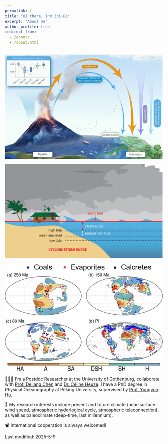 ```yaml
---
permalink: /
title: "Hi there, I'm Zhi-Bo"
excerpt: "About me"
author_profile: true
redirect_from: 
  - /about/
  - /about.html
---
```


![Volcano and global wind energy](/images/volcano-wind.png)

![Extreme wind and storm surge](/images/stormsurge.jpg) 

![The deep-time evolutions of aridity and dryland](/images/arid.jpg) 


👨🏻‍💻 I'm a Postdoc Researcher at the University of Gothenburg, collaborate with [Prof. Deliang Chen](https://www.dess.tsinghua.edu.cn/sz/ys.htm) and [Dr. Céline Heuzé](https://cheuze.com/). I have a PhD degree in Physical Oceanography at Peking University, supervised by [Prof. Yongyun Hu](https://faculty.pku.edu.cn/yyhu/).   

🔬 My research interests include present and future climate (near-surface wind speed, atmospheric hydorlogical cycle, atmospheric teleconnection), as well as paleoclimate (deep-time, last millennium).

📽️ International cooperation is always welcomed!



Last modified: 2025-5-9

<p hidden> 
# Selected Experience
</p>
